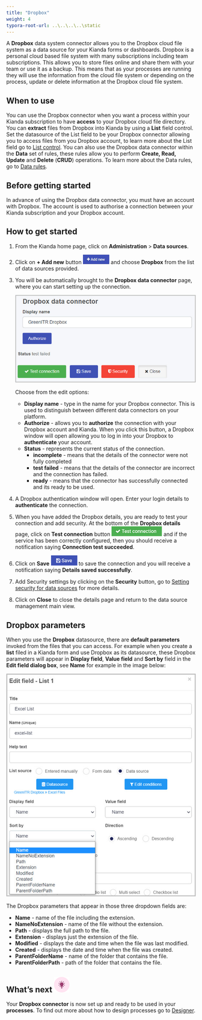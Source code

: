 ```yaml
---
title: "Dropbox"
weight: 4
typora-root-url: ..\..\..\..\static
---
```


A **Dropbox** data system connector allows you to the Dropbox cloud file system as a data source for your Kianda forms or dashboards. Dropbox is a personal cloud based file system with many subscriptions including team subscriptions. This allows you to store files online and share them with your team or use it as a backup. This means that as your processes are running they will use the information from the cloud file system or depending on the process, update or delete information at the Dropbox cloud file system. 

## When to use

You can use the Dropbox connector when you want a process within your Kianda subscription to have **access** to your Dropbox cloud file directory. You can **extract** files from Dropbox into Kianda by using a **List** field control. Set the datasource of the List field to be your Dropbox connector allowing you to access files from you Dropbox account, to learn more about the List field go to [List control](/docs/platform/controls/input/list/). You can also use the Dropbox data connector within the **Data** set of rules, these rules allow you to perform **Create, Read, Update** and **Delete** (**CRUD**) operations. To learn more about the Data rules, go to [Data rules](/docs/platform/rules/data/).

## Before getting started

In advance of using the Dropbox data connector, you must have an account with Dropbox. The account is used to authorise a connection between your Kianda subscription and your Dropbox account.  

## How to get started

1. From the Kianda home page, click on **Administration** > **Data sources**.

2. Click on **+ Add new** button ![Add new data connector button](/images/addnew.png) and choose **Dropbox** from the list of data sources provided.

3. You will be automatically brought to the **Dropbox data connector** page, where you can start setting up the connection. 

   ![File system detail page](/images/dropbox.jpg)

   Choose from the edit options:

   - **Display name** - type in the name for your Dropbox connector. This is used to distinguish between different data connectors on your platform.
   - **Authorize** - allows you to **authorize** the connection with your Dropbox account and Kianda. When you click this button, a Dropbox window will open allowing you to log in into your Dropbox to **authenticate** your account.
   - **Status** - represents the current status of the connection.
     - **incomplete** - means that the details of the connector were not fully completed
     - **test failed** - means that the details of the connector are incorrect and the connection has failed.
     - **ready** - means that the connector has successfully connected and its ready to be used.

4. A Dropbox authentication window will open. Enter your login details to **authenticate** the connection.

5. When you have added the Dropbox details, you are ready to test your connection and add security. At the bottom of the **Dropbox details** page, click on **Test connection** button ![Test connection for REST Service](/images/test-connection.jpg) and if the service has been correctly configured, then you should receive a notification saying **Connection test succeeded**.

6. Click on **Save** ![Save connection button](/images/save-connection.jpg) to save the connection and you will receive a notification saying **Details saved successfully**.

7. Add Security settings by clicking on the **Security** button, go to [Setting security for data sources](/docs/platform/connectors/#setting-security-for-data-sources) for more details.

8. Click on **Close** to close the details page and return to the data source management main view.

## Dropbox parameters

When you use the **Dropbox** datasource, there are **default parameters** invoked from the files that you can access. For example when you create a **list** filed in a Kianda form and use Dropbox as its datasource, these Dropbox parameters will appear in **Display field**, **Value field** and **Sort by** field in the **Edit field dialog box**, see **Name** for example in the image below:

![File system parameters](/images/dropbox-parameters.jpg)

The Dropbox parameters that appear in those three dropdown fields are:

- **Name** - name of the file including the extension.
- **NameNoExtension** - name of the file without the extension.
- **Path** - displays the full path to the file.
- **Extension** - displays just the extension of the file.
- **Modified** - displays the date and time when the file was last modified.
- **Created** - displays the date and time when the file was created.
- **ParentFolderName** - name of the folder that contains the file.
- **ParentFolderPath** - path of the folder that contains the file.

## What’s next ![Idea icon](/images/18.png)

Your **Dropbox connector** is now set up and ready to be used in your **processes**. To find out more about how to design processes go to [Designer](/docs/platform/application-designer/designer/).
